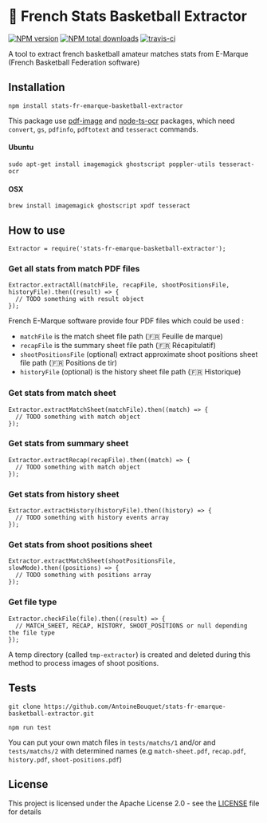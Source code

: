 # :basketball: French Stats Basketball Extractor 
[![NPM version](https://img.shields.io/npm/v/stats-fr-emarque-basketball-extractor.svg?style=flat)](https://www.npmjs.com/package/stats-fr-emarque-basketball-extractor) [![NPM total downloads](https://img.shields.io/npm/dt/stats-fr-emarque-basketball-extractor.svg?style=flat)](https://npmjs.org/package/stats-fr-emarque-basketball-extractor)
[![travis-ci](https://travis-ci.org/AntoineBouquet/stats-fr-emarque-basketball-extractor.svg)](https://travis-ci.org/AntoineBouquet/stats-fr-emarque-basketball-extractor)

A tool to  extract french basketball amateur matches stats from E-Marque (French Basketball Federation software)

## Installation

```
npm install stats-fr-emarque-basketball-extractor
```

This package use [pdf-image](https://www.npmjs.com/package/pdf-image) and [node-ts-ocr](https://www.npmjs.com/package/node-ts-ocr) packages, which need `convert`, `gs`, `pdfinfo`, `pdftotext` and `tesseract` commands.

#### Ubuntu
```
sudo apt-get install imagemagick ghostscript poppler-utils tesseract-ocr
``` 
#### OSX
```
brew install imagemagick ghostscript xpdf tesseract
``` 

## How to use

```
Extractor = require('stats-fr-emarque-basketball-extractor');
```

### Get all stats from match PDF files

```
Extractor.extractAll(matchFile, recapFile, shootPositionsFile, historyFile).then((result) => {
  // TODO something with result object
});
```

French E-Marque software provide four PDF files which could be used :
- `matchFile` is the match sheet file path (:fr: Feuille de marque)
- `recapFile` is the summary sheet file path (:fr: Récapitulatif)
- `shootPositionsFile` (optional) extract approximate shoot positions sheet file path (:fr: Positions de tir)
- `historyFile` (optional) is the history sheet file path (:fr: Historique)

### Get stats from match sheet

```
Extractor.extractMatchSheet(matchFile).then((match) => {
  // TODO something with match object
});
```

### Get stats from summary sheet

```
Extractor.extractRecap(recapFile).then((match) => {
  // TODO something with match object
});
```

### Get stats from history sheet

```
Extractor.extractHistory(historyFile).then((history) => {
  // TODO something with history events array
});
```

### Get stats from shoot positions sheet

```
Extractor.extractMatchSheet(shootPositionsFile, slowMode).then((positions) => {
  // TODO something with positions array
});
```

### Get file type

```
Extractor.checkFile(file).then((result) => {
  // MATCH_SHEET, RECAP, HISTORY, SHOOT_POSITIONS or null depending the file type
});
```

A temp directory (called `tmp-extractor`) is created and deleted during this method to process images of shoot positions.

## Tests

``` 
git clone https://github.com/AntoineBouquet/stats-fr-emarque-basketball-extractor.git

npm run test
```

You can put your own match files in `tests/matchs/1` and/or and `tests/matchs/2` with determined names (e.g `match-sheet.pdf`, `recap.pdf`, `history.pdf`, `shoot-positions.pdf`)

## License

This project is licensed under the Apache License 2.0 - see the [LICENSE](LICENSE) file for details
